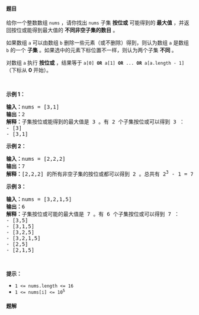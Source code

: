 #### 题目
<p>给你一个整数数组 <code>nums</code> ，请你找出 <code>nums</code> 子集 <strong>按位或</strong> 可能得到的<strong> </strong><strong>最大值</strong> ，并返回按位或能得到最大值的 <strong>不同非空子集的数目</strong> 。</p>

<p>如果数组 <code>a</code> 可以由数组 <code>b</code> 删除一些元素（或不删除）得到，则认为数组 <code>a</code> 是数组 <code>b</code> 的一个 <strong>子集</strong> 。如果选中的元素下标位置不一样，则认为两个子集 <strong>不同</strong> 。</p>

<p>对数组 <code>a</code> 执行 <strong>按位或</strong>&nbsp;，结果等于 <code>a[0] <strong>OR</strong> a[1] <strong>OR</strong> ... <strong>OR</strong> a[a.length - 1]</code>（下标从 <strong>0</strong> 开始）。</p>

<p>&nbsp;</p>

<p><strong>示例 1：</strong></p>

<pre>
<strong>输入：</strong>nums = [3,1]
<strong>输出：</strong>2
<strong>解释：</strong>子集按位或能得到的最大值是 3 。有 2 个子集按位或可以得到 3 ：
- [3]
- [3,1]
</pre>

<p><strong>示例 2：</strong></p>

<pre>
<strong>输入：</strong>nums = [2,2,2]
<strong>输出：</strong>7
<strong>解释：</strong>[2,2,2] 的所有非空子集的按位或都可以得到 2 。总共有 2<sup>3</sup> - 1 = 7 个子集。
</pre>

<p><strong>示例 3：</strong></p>

<pre>
<strong>输入：</strong>nums = [3,2,1,5]
<strong>输出：</strong>6
<strong>解释：</strong>子集按位或可能的最大值是 7 。有 6 个子集按位或可以得到 7 ：
- [3,5]
- [3,1,5]
- [3,2,5]
- [3,2,1,5]
- [2,5]
- [2,1,5]</pre>

<p>&nbsp;</p>

<p><strong>提示：</strong></p>

<ul>
	<li><code>1 &lt;= nums.length &lt;= 16</code></li>
	<li><code>1 &lt;= nums[i] &lt;= 10<sup>5</sup></code></li>
</ul>


 #### 题解